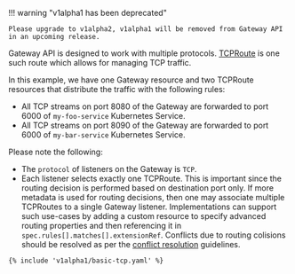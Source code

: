 !!! warning "v1alpha1 has been deprecated"

    Please upgrade to v1alpha2, v1alpha1 will be removed from Gateway API
    in an upcoming release.

Gateway API is designed to work with multiple protocols.
[TCPRoute](/v1alpha1/references/spec/#networking.x-k8s.io/v1alpha1.TCPRoute) is one such route which
allows for managing TCP traffic.

In this example, we have one Gateway resource and two TCPRoute resources that
distribute the traffic with the following rules:

- All TCP streams on port 8080 of the Gateway are forwarded to port 6000 of
  `my-foo-service` Kubernetes Service.
- All TCP streams on port 8090 of the Gateway are forwarded to port 6000 of
  `my-bar-service` Kubernetes Service.

Please note the following:

- The `protocol` of listeners on the Gateway is `TCP`.
- Each listener selects exactly one TCPRoute. This is important since the routing
  decision is performed based on destination port only. If more metadata is used
  for routing decisions, then one may associate multiple TCPRoutes to a single
  Gateway listener. Implementations can support such use-cases by adding a custom
  resource to specify advanced routing properties and then referencing it in
  `spec.rules[].matches[].extensionRef`. Conflicts due to routing colisions should
  be resolved as per the [conflict resolution](/concepts/guidelines#conflicts) guidelines.

```
{% include 'v1alpha1/basic-tcp.yaml' %}
```
